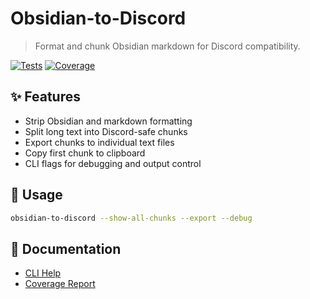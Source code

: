# Obsidian-to-Discord

> Format and chunk Obsidian markdown for Discord compatibility.

[![Tests](https://github.com/whjelmar/obsidian_to_discord/actions/workflows/test.yml/badge.svg)](https://github.com/whjelmar/obsidian_to_discord/actions/workflows/test.yml)
[![Coverage](https://codecov.io/gh/whjelmar/obsidian_to_discord/branch/main/graph/badge.svg)](https://codecov.io/gh/whjelmar/obsidian_to_discord)

## ✨ Features

- Strip Obsidian and markdown formatting
- Split long text into Discord-safe chunks
- Export chunks to individual text files
- Copy first chunk to clipboard
- CLI flags for debugging and output control

## 🚀 Usage

```bash
obsidian-to-discord --show-all-chunks --export --debug
```

## 📘 Documentation

- [CLI Help](docs/cli.md)
- [Coverage Report](https://whjelmar.github.io/obsidian_to_discord/)
